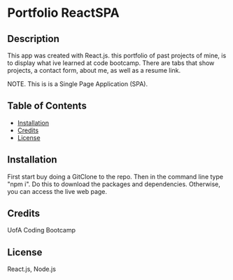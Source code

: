 

# Portfolio ReactSPA

## Description

This app was created with React.js. this portfolio of past projects of mine, is to display what ive learned at code bootcamp. There are tabs that show projects, a contact form, about me, as well as a resume link. 

NOTE. This is is a Single Page Application (SPA).

## Table of Contents 
* [Installation](#installation)
* [Credits](#credits)
* [License](#license)

## Installation 
 First start buy doing a GitClone to the repo. Then in the command line type "npm i". Do this to download the packages and dependencies. Otherwise, you can access the live web page.



    
## Credits 
UofA Coding Bootcamp

## License 
React.js, Node.js



